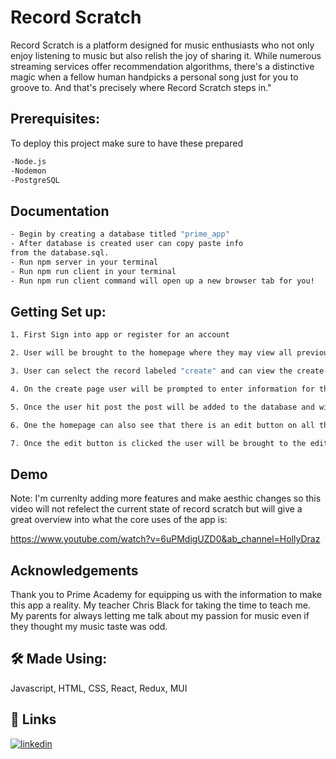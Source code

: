 
# Record Scratch
Record Scratch is a platform designed for music enthusiasts who not only enjoy listening to music but also relish the joy of sharing it. While numerous streaming services offer recommendation algorithms, there's a distinctive magic when a fellow human handpicks a personal song just for you to groove to. And that's precisely where Record Scratch steps in."


## Prerequisites:

To deploy this project make sure to have these prepared

```bash
-Node.js
-Nodemon
-PostgreSQL
```


## Documentation

```bash
- Begin by creating a database titled "prime_app" 
- After database is created user can copy paste info 
from the database.sql. 
- Run npm server in your terminal
- Run npm run client in your terminal
- Run npm run client command will open up a new browser tab for you!
```


## Getting Set up:



```bash
1. First Sign into app or register for an account

2. User will be brought to the homepage where they may view all previous posts

3. User can select the record labeled "create" and can view the create page

4. On the create page user will be prompted to enter information for their song of choice

5. Once the user hit post the post will be added to the database and will also appear on the homepage

6. One the homepage can also see that there is an edit button on all their posts -

7. Once the edit button is clicked the user will be brought to the edit page that has the corresponding information for that post
```
    
## Demo


Note: I'm currenlty adding more features and make aesthic changes so this video will not refelect the current state of record scratch but will give a great overview into what the core uses of the app is:

https://www.youtube.com/watch?v=6uPMdigUZD0&ab_channel=HollyDraz


## Acknowledgements

Thank you to Prime Academy for equipping us with the information to make this app a reality. My teacher Chris Black for taking the time to teach me. My parents for always letting me talk about my passion for music even if they thought my music taste was odd.


## 🛠 Made Using:
Javascript, HTML, CSS, React, Redux, MUI


## 🔗 Links

[![linkedin](https://img.shields.io/badge/linkedin-0A66C2?style=for-the-badge&logo=linkedin&logoColor=white)](https://www.linkedin.com/in/hollydr/)



